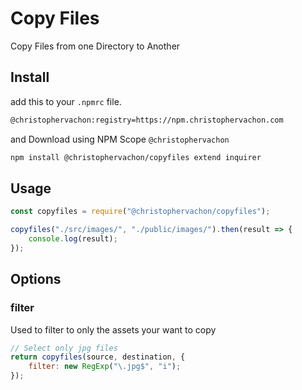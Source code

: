Copy Files
==========

Copy Files from one Directory to Another

## Install
add this to your `.npmrc` file.

```sh
@christophervachon:registry=https://npm.christophervachon.com
```

and Download using NPM Scope `@christophervachon`

```sh
npm install @christophervachon/copyfiles extend inquirer
```

## Usage
```js
const copyfiles = require("@christophervachon/copyfiles");

copyfiles("./src/images/", "./public/images/").then(result => {
    console.log(result);
});
```

## Options

### filter

Used to filter to only the assets your want to copy

```js
// Select only jpg files
return copyfiles(source, destination, {
    filter: new RegExp("\.jpg$", "i");
});
```
